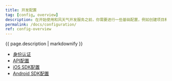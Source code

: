 ```yaml
---
title: 开发配置
tag: [config, overview]
description: 在开始使用和风天气开发服务之前，你需要进行一些基础配置，例如创建项目和KEY，下载SDK等等。
permalink: /docs/configuration/
ref: config-overview
---
```


{{ page.description | markdownify }}

- [身份认证](/docs/configuration/authentication/)
- [API配置](/docs/configuration/api-config/)
- [iOS SDK配置](/docs/configuration/ios-sdk-config/)
- [Android SDK配置](/docs/configuration/android-sdk-config/)
